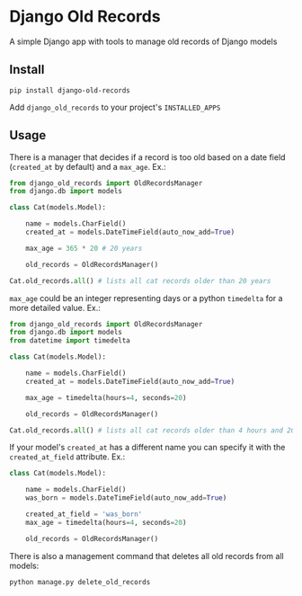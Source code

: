 # Django Old Records

A simple Django app with tools to manage old records of Django models

## Install

`pip install django-old-records`

Add `django_old_records` to your project's `INSTALLED_APPS`
## Usage

There is a manager that decides if a record is too old based on a date field (`created_at` by default) and a `max_age`. Ex.:

```python
from django_old_records import OldRecordsManager
from django.db import models

class Cat(models.Model):

    name = models.CharField()
    created_at = models.DateTimeField(auto_now_add=True)

    max_age = 365 * 20 # 20 years

    old_records = OldRecordsManager()
```

```python
Cat.old_records.all() # lists all cat records older than 20 years
```

`max_age` could be an integer representing days or a python `timedelta` for a more detailed value. Ex.:

```python
from django_old_records import OldRecordsManager
from django.db import models
from datetime import timedelta

class Cat(models.Model):

    name = models.CharField()
    created_at = models.DateTimeField(auto_now_add=True)

    max_age = timedelta(hours=4, seconds=20)

    old_records = OldRecordsManager()
```

```python
Cat.old_records.all() # lists all cat records older than 4 hours and 20 seconds
```

If your model's `created_at` has a different name you can specify it with the `created_at_field` attribute. Ex.:

```python
class Cat(models.Model):

    name = models.CharField()
    was_born = models.DateTimeField(auto_now_add=True)

    created_at_field = 'was_born'
    max_age = timedelta(hours=4, seconds=20)

    old_records = OldRecordsManager()
```
There is also a management command that deletes all old records from all models:

`python manage.py delete_old_records`
